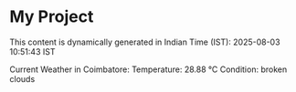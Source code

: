 # My Project

This content is dynamically generated in Indian Time (IST): 2025-08-03 10:51:43 IST


Current Weather in Coimbatore:
Temperature: 28.88 °C
Condition: broken clouds

